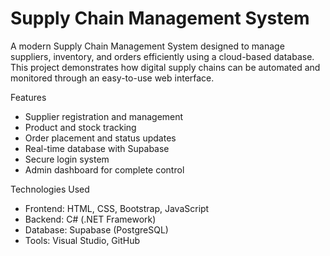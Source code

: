 # Supply Chain Management System

A modern Supply Chain Management System designed to manage suppliers, inventory, and orders efficiently using a cloud-based database.  
This project demonstrates how digital supply chains can be automated and monitored through an easy-to-use web interface.

Features
- Supplier registration and management  
- Product and stock tracking  
- Order placement and status updates  
- Real-time database with Supabase  
- Secure login system  
- Admin dashboard for complete control  

Technologies Used
- Frontend: HTML, CSS, Bootstrap, JavaScript  
- Backend: C# (.NET Framework)  
- Database: Supabase (PostgreSQL)  
- Tools: Visual Studio, GitHub  
